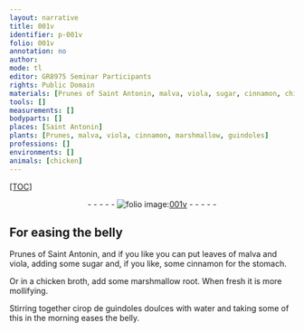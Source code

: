 ```yaml
---
layout: narrative
title: 001v
identifier: p-001v
folio: 001v
annotation: no
author:
mode: tl
editor: GR8975 Seminar Participants
rights: Public Domain
materials: [Prunes of Saint Antonin, malva, viola, sugar, cinnamon, chicken broth, marshmallow root, cirop de guindoles doulces, water]
tools: []
measurements: []
bodyparts: []
places: [Saint Antonin]
plants: [Prunes, malva, viola, cinnamon, marshmallow, guindoles]
professions: []
environments: []
animals: [chicken]
---
```


<p><a href="{{ site.baseurl }}/diplomatic/">[TOC]</a></p><div class="folio" align="center">- - - - - <a href="http://gallica.bnf.fr/ark:/12148/btv1b10500001g/f8.image" target="_blank"><img src="https://cu-mkp.github.io/2017-workshop-edition/assets/photo-icon.png" alt="folio image: " style="display:inline-block; margin-bottom:-3px;"/>001v</a> - - - - - </div>  
  

## For easing the belly

 
<span class="m"><span class="pa">Prunes</span> of <span class="pl">Saint Antonin</span></span>, and if you like you can put leaves of <span class="m"><span class="pa">malva</span></span> and <span class="m"><span class="pa">viola</span></span>, adding some <span class="m">sugar</span> and, if you like, some <span class="m"><span class="pa">cinnamon</span></span> for the stomach.
 
Or in a <span class="m"><span class="al">chicken</span> broth</span>, add some <span class="m"><span class="pa">marshmallow</span> root</span>. When fresh it is more mollifying.
 
Stirring together <span class="m">cirop de <span class="pa">guindoles</span> doulces</span> with <span class="m">water</span> and taking some of this in the morning eases the belly.
 
